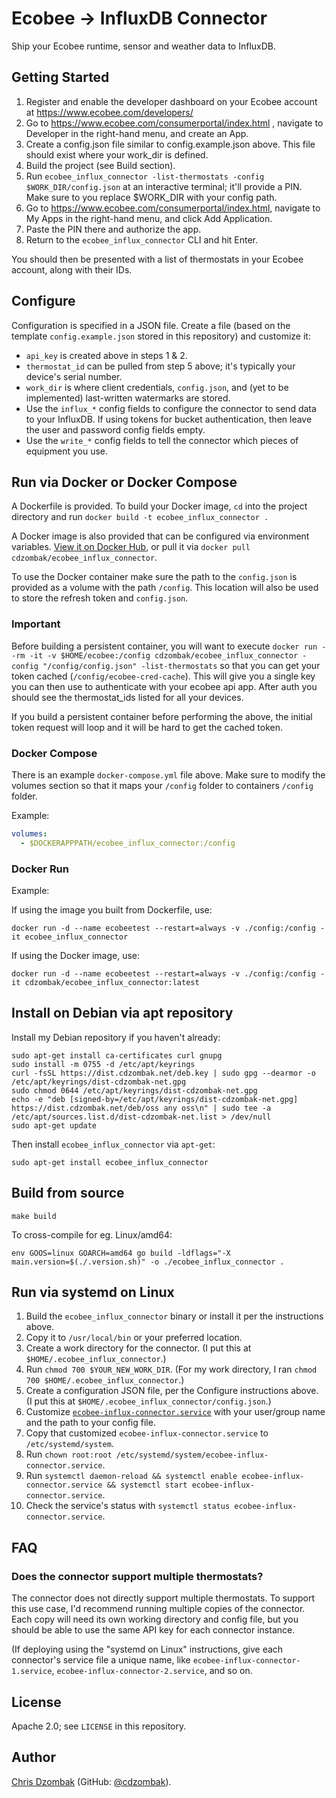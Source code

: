 # Ecobee -> InfluxDB Connector

Ship your Ecobee runtime, sensor and weather data to InfluxDB.

## Getting Started

1. Register and enable the developer dashboard on your Ecobee account at https://www.ecobee.com/developers/
2. Go to https://www.ecobee.com/consumerportal/index.html , navigate to Developer in the right-hand menu, and create an App.
3. Create a config.json file similar to config.example.json above. This file should exist where your work_dir is defined.
4. Build the project (see Build section).
5. Run `ecobee_influx_connector -list-thermostats -config $WORK_DIR/config.json` at an interactive terminal; it'll provide a PIN. Make sure to you replace $WORK_DIR with your config path.
6. Go to https://www.ecobee.com/consumerportal/index.html, navigate to My Apps in the right-hand menu, and click Add Application.
7. Paste the PIN there and authorize the app.
8. Return to the `ecobee_influx_connector` CLI and hit Enter.

You should then be presented with a list of thermostats in your Ecobee account, along with their IDs.

## Configure

Configuration is specified in a JSON file. Create a file (based on the template `config.example.json` stored in this repository) and customize it:

- `api_key` is created above in steps 1 & 2.
- `thermostat_id` can be pulled from step 5 above; it's typically your device's serial number.
- `work_dir` is where client credentials, `config.json`, and (yet to be implemented) last-written watermarks are stored.
- Use the `influx_*` config fields to configure the connector to send data to your InfluxDB. If using tokens for bucket authentication, then leave the user and password config fields empty.
- Use the `write_*` config fields to tell the connector which pieces of equipment you use.

## Run via Docker or Docker Compose

A Dockerfile is provided. To build your Docker image, `cd` into the project directory and run `docker build -t ecobee_influx_connector .`

A Docker image is also provided that can be configured via environment variables. [View it on Docker Hub](https://hub.docker.com/r/cdzombak/ecobee_influx_connector), or pull it via `docker pull cdzombak/ecobee_influx_connector`.

To use the Docker container make sure the path to the `config.json` is provided as a volume with the path `/config`. This location will also be used to store the refresh token and `config.json`.

### Important

Before building a persistent container, you will want to execute `docker run --rm -it -v $HOME/ecobee:/config cdzombak/ecobee_influx_connector -config "/config/config.json" -list-thermostats` so that you can get your token cached (`/config/ecobee-cred-cache`). This will give you a single key you can then use to authenticate with your ecobee api app. After auth you should see the thermostat_ids listed for all your devices.

If you build a persistent container before performing the above, the initial token request will loop and it will be hard to get the cached token.

### Docker Compose

There is an example `docker-compose.yml` file above. Make sure to modify the volumes section so that it maps your `/config` folder to containers `/config` folder.

Example:

```yaml
volumes:
  - $DOCKERAPPPATH/ecobee_influx_connector:/config
```

### Docker Run

Example:

If using the image you built from Dockerfile, use:

```shell
docker run -d --name ecobeetest --restart=always -v ./config:/config -it ecobee_influx_connector
```

If using the Docker image, use:

```shell
docker run -d --name ecobeetest --restart=always -v ./config:/config -it cdzombak/ecobee_influx_connector:latest
```

## Install on Debian via apt repository

Install my Debian repository if you haven't already:

```shell
sudo apt-get install ca-certificates curl gnupg
sudo install -m 0755 -d /etc/apt/keyrings
curl -fsSL https://dist.cdzombak.net/deb.key | sudo gpg --dearmor -o /etc/apt/keyrings/dist-cdzombak-net.gpg
sudo chmod 0644 /etc/apt/keyrings/dist-cdzombak-net.gpg
echo -e "deb [signed-by=/etc/apt/keyrings/dist-cdzombak-net.gpg] https://dist.cdzombak.net/deb/oss any oss\n" | sudo tee -a /etc/apt/sources.list.d/dist-cdzombak-net.list > /dev/null
sudo apt-get update
```

Then install `ecobee_influx_connector` via `apt-get`:

```shell
sudo apt-get install ecobee_influx_connector
```

## Build from source

```shell
make build
```

To cross-compile for eg. Linux/amd64:

```shell
env GOOS=linux GOARCH=amd64 go build -ldflags="-X main.version=$(./.version.sh)" -o ./ecobee_influx_connector .
```

## Run via systemd on Linux

1. Build the `ecobee_influx_connector` binary or install it per the instructions above.
2. Copy it to `/usr/local/bin` or your preferred location.
3. Create a work directory for the connector. (I put this at `$HOME/.ecobee_influx_connector`.)
4. Run `chmod 700 $YOUR_NEW_WORK_DIR`. (For my work directory, I ran `chmod 700 $HOME/.ecobee_influx_connector`.)
5. Create a configuration JSON file, per the Configure instructions above. (I put this at `$HOME/.ecobee_influx_connector/config.json`.)
6. Customize [`ecobee-influx-connector.service`](https://raw.githubusercontent.com/cdzombak/ecobee_influx_connector/main/ecobee-influx-connector.example.service) with your user/group name and the path to your config file.
7. Copy that customized `ecobee-influx-connector.service` to `/etc/systemd/system`.
8. Run `chown root:root /etc/systemd/system/ecobee-influx-connector.service`.
9. Run `systemctl daemon-reload && systemctl enable ecobee-influx-connector.service && systemctl start ecobee-influx-connector.service`.
10. Check the service's status with `systemctl status ecobee-influx-connector.service`.

## FAQ

### Does the connector support multiple thermostats?

The connector does not directly support multiple thermostats. To support this use case, I'd recommend running multiple copies of the connector. Each copy will need its own working directory and config file, but you should be able to use the same API key for each connector instance.

(If deploying using the "systemd on Linux" instructions, give each connector's service file a unique name, like `ecobee-influx-connector-1.service`, `ecobee-influx-connector-2.service`, and so on.

## License

Apache 2.0; see `LICENSE` in this repository.

## Author

[Chris Dzombak](https://www.dzombak.com) (GitHub: [@cdzombak](https://github.com/cdzombak)).

